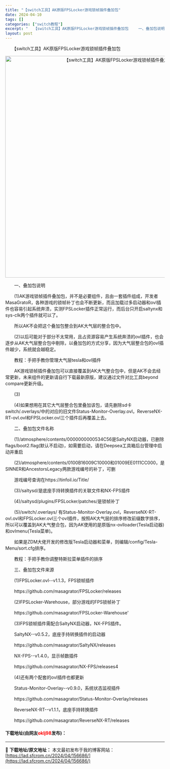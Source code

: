 ```yaml
---
title: "【switch工具】AK原版FPSLocker游戏锁帧插件叠加包"
date: 2024-04-10
tags: []
categories: ["switch教程"]
excerpt: "　　【switch工具】AK原版FPSLocker游戏锁帧插件叠加包 　　一、叠加包说明 　　(1)AK游戏锁帧插件叠加包，并不是必要组件，且由一套插件组成，开发者MasaGratoR，各种游戏的锁帧补丁也会不断更新，而且加载过多启动器和ovl插件也容易引起系统奔溃，实测FPSLocker插件正常运&hellip;"
layout: post
---
```


 <p>　　【switch工具】AK原版FPSLocker游戏锁帧插件叠加包</p> <div> <p align="center"><img align="" border="0" src="https://lad.sfcrom.cn/wp-content/uploads/2024/04/20240410_661631d10bf6b.webp" width="700" alt="【switch工具】AK原版FPSLocker游戏锁帧插件叠加包" /></p></div> <p>　　一、叠加包说明</p> <p>　　(1)AK游戏锁帧插件叠加包，并不是必要组件，且由一套插件组成，开发者MasaGratoR，各种游戏的锁帧补丁也会不断更新，而且加载过多启动器和ovl插件也容易引起系统奔溃，实测FPSLocker插件正常运行，而后台只开启saltynx和sys-clk两个插件就可以了。</p> <p>　　所以AK不会把这个叠加包整合到AK大气层的整合包中。</p> <p>　　(2)以后可能对于部分不太常用，且占资源容易产生系统奔溃的ovl插件，也会逐步从AK大气层整合包中剔除，以叠加包的方式分享，因为大气层整合包的ovl插件越少，系统就会越稳定。</p> <p>　　教程：手把手教你管理大气层tesla和ovl插件</p> <p>　　AK游戏锁帧插件叠加包可以直接覆盖到AK大气整合包中，但是AK不会去经常更新，未来组件的更新请自行下载最新原版，建议通过文件对比工具beyond compare更新升级。</p> <p>　　(3)</p> <p>　　(4)如果想用在其它大气层整合包里叠加该包，请先删除sd卡switch/.overlays/中的对应的旧文件Status-Monitor-Overlay.ovl，ReverseNX-RT-ovl.ovl和FPSLocker.ovl三个插件后再覆盖上去。</p> <p>　　二、叠加包文件名称</p> <p>　　(1)/atmosphere/contents/0000000000534C56是SaltyNX启动器，已删除flags/boot2.flag(默认不启动)，如需要启动，请在Deepsea工具箱后台管理中启动并重启</p> <p>　　(2)/atmosphere/contents/0100B16009C10000和01009EE0111CC000，是SINNER和AncestorsLegacy两款游戏编号的补丁，可删</p> <p>　　游戏编号查询在https://tinfoil.io/Title/</p> <p>　　(3)/saltysd/是底座手持转换插件的关联文件和NX-FPS插件</p> <p>　　(4)/saltysd/plugins/FPSLocker/patches/是锁帧补丁</p> <p>　　(5)/switch/.overlays/ 有Status-Monitor-Overlay.ovl，ReverseNX-RT-ovl.ovl和FPSLocker.ovl三个ovl插件，按照AK大气层的排序修改前缀数字排序，所以可以覆盖到AK大气整合包，因为AK使用的是原版nx-ovlloader(Tesla启动器)和ovlmenu(Tesla菜单)。</p> <p>　　如果是ZDM大佬开发的修改版Tesla启动器和菜单，则编辑/config/Tesla-Menu/sort.cfg排序。</p> <p>　　教程：手把手教你调整特斯拉菜单插件的排序</p> <p>　　三、叠加包文件来源</p> <p>　　(1)FPSLocker.ovl--v1.1.3，FPS锁帧插件</p> <p>　　https://github.com/masagrator/FPSLocker/releases</p> <p>　　(2)FPSLocker-Warehouse，部分游戏的FPS锁帧补丁</p> <p>　　https://github.com/masagrator/FPSLocker-Warehouse&#39;</p> <p>　　(3)FPS锁帧插件需配合SaltyNX启动器，NX-FPS插件。</p> <p>　　SaltyNX--v0.5.2，底座手持转换插件的启动器</p> <p>　　https://github.com/masagrator/SaltyNX/releases</p> <p>　　NX-FPS--v1.4.0，显示帧数插件</p> <p>　　https://github.com/masagrator/NX-FPS/releases4</p> <p>　　(4)还有两个配套的ovl插件也都更新</p> <p>　　Status-Monitor-Overlay--v0.9.0，系统状态监视插件</p> <p>　　https://github.com/masagrator/Status-Monitor-Overlay/releases</p> <p>　　ReverseNX-RT--v1.1.1，底座手持转换插件</p> <p>　　https://github.com/masagrator/ReverseNX-RT/releases</p> <p><h4>下载地址(由网友<font color="red">oklj98</font>发布)：</h4></p> 

---
📖 **下载地址/原文地址：** 本文最初发布于我的博客网站：[https://lad.sfcrom.cn/2024/04/156686/](https://lad.sfcrom.cn/2024/04/156686/)
